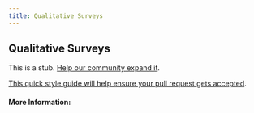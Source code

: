 ```yaml
---
title: Qualitative Surveys
---
```


## Qualitative Surveys

This is a stub. [Help our community expand it](https://github.com/freeCodeCamp/guide-articles/tree/master/articles/User-Experience-Design/Qualitative-Surveys/index.md).

[This quick style guide will help ensure your pull request gets accepted](https://github.com/freeCodeCamp/guide-articles/blob/master/README.md).

<!-- The article goes here, in GitHub-flavored Markdown. Feel free to add YouTube videos, images, and CodePen/JSBin embeds  -->

#### More Information:
<!-- Please add any articles you think might be helpful to read before writing the article -->



